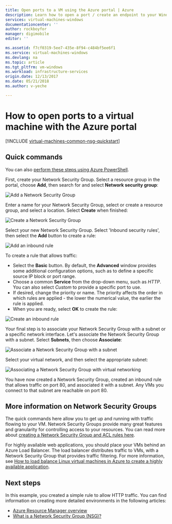 ```yaml
---
title: Open ports to a VM using the Azure portal | Azure
description: Learn how to open a port / create an endpoint to your Windows VM using the resource manager deployment model in the Azure Portal
services: virtual-machines-windows
documentationcenter: ''
author: rockboyfor
manager: digimobile
editor: ''

ms.assetid: f7cf0319-5ee7-435e-8f94-c484bf5ee6f1
ms.service: virtual-machines-windows
ms.devlang: na
ms.topic: article
ms.tgt_pltfrm: vm-windows
ms.workload: infrastructure-services
origin.date: 12/13/2017
ms.date: 05/21/2018
ms.author: v-yeche

---
```

# How to open ports to a virtual machine with the Azure portal
[!INCLUDE [virtual-machines-common-nsg-quickstart](../../../includes/virtual-machines-common-nsg-quickstart.md)]

## Quick commands
You can also [perform these steps using Azure PowerShell](nsg-quickstart-powershell.md).

First, create your Network Security Group. Select a resource group in the portal, choose **Add**, then search for and select **Network security group**:

![Add a Network Security Group](./media/nsg-quickstart-portal/add-nsg.png)

Enter a name for your Network Security Group, select or create a resource group, and select a location. Select **Create** when finished:

![Create a Network Security Group](./media/nsg-quickstart-portal/create-nsg.png)

Select your new Network Security Group. Select 'Inbound security rules', then select the **Add** button to create a rule:

![Add an inbound rule](./media/nsg-quickstart-portal/add-inbound-rule.png)

To create a rule that allows traffic:

- Select the **Basic** button. By default, the **Advanced** window provides some additional configuration options, such as to define a specific source IP block or port range.
- Choose a common **Service** from the drop-down menu, such as *HTTP*. You can also select *Custom* to provide a specific port to use. 
- If desired, change the priority or name. The priority affects the order in which rules are applied - the lower the numerical value, the earlier the rule is applied.
- When you are ready, select **OK** to create the rule:

![Create an inbound rule](./media/nsg-quickstart-portal/create-inbound-rule.png)

Your final step is to associate your Network Security Group with a subnet or a specific network interface. Let's associate the Network Security Group with a subnet. Select **Subnets**, then choose **Associate**:

![Associate a Network Security Group with a subnet](./media/nsg-quickstart-portal/associate-subnet.png)

Select your virtual network, and then select the appropriate subnet:

![Associating a Network Security Group with virtual networking](./media/nsg-quickstart-portal/select-vnet-subnet.png)

You have now created a Network Security Group, created an inbound rule that allows traffic on port 80, and associated it with a subnet. Any VMs you connect to that subnet are reachable on port 80.

## More information on Network Security Groups
The quick commands here allow you to get up and running with traffic flowing to your VM. Network Security Groups provide many great features and granularity for controlling access to your resources. You can read more about [creating a Network Security Group and ACL rules here](../../virtual-network/tutorial-filter-network-traffic.md).

For highly available web applications, you should place your VMs behind an Azure Load Balancer. The load balancer distributes traffic to VMs, with a Network Security Group that provides traffic filtering. For more information, see [How to load balance Linux virtual machines in Azure to create a highly available application](tutorial-load-balancer.md).

## Next steps
In this example, you created a simple rule to allow HTTP traffic. You can find information on creating more detailed environments in the following articles:

* [Azure Resource Manager overview](../../azure-resource-manager/resource-group-overview.md)
* [What is a Network Security Group (NSG)?](../../virtual-network/virtual-networks-nsg.md)

<!--Update_Description: update meta properties, update link -->